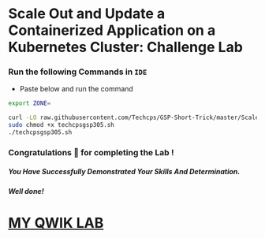# Scale Out and Update a Containerized Application on a Kubernetes Cluster: Challenge Lab


### Run the following Commands in `IDE`

- Paste below and run the command

```bash
export ZONE=

curl -LO raw.githubusercontent.com/Techcps/GSP-Short-Trick/master/Scale%20Out%20and%20Update%20a%20Containerized%20Application%20on%20a%20Kubernetes%20Cluster%3A%20Challenge%20Lab/techcpsgsp305.sh
sudo chmod +x techcpsgsp305.sh
./techcpsgsp305.sh
```

### Congratulations 🎉 for completing the Lab !

##### *You Have Successfully Demonstrated Your Skills And Determination.*

#### *Well done!*

# [MY QWIK LAB](https://www.youtube.com/@MyQwiklab)
